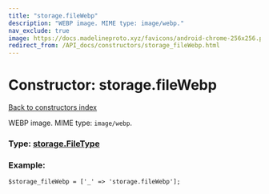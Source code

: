 ```yaml
---
title: "storage.fileWebp"
description: "WEBP image. MIME type: image/webp."
nav_exclude: true
image: https://docs.madelineproto.xyz/favicons/android-chrome-256x256.png
redirect_from: /API_docs/constructors/storage_fileWebp.html
---
```

# Constructor: storage.fileWebp  
[Back to constructors index](/API_docs/constructors/index.html)



WEBP image. MIME type: `image/webp`.




### Type: [storage.FileType](/API_docs/types/storage.FileType.html)


### Example:

```
$storage_fileWebp = ['_' => 'storage.fileWebp'];
```  
